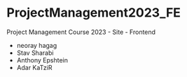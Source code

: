 # ProjectManagement2023_FE
Project Management Course 2023 - Site - Frontend 


- neoray hagag
- Stav Sharabi
- Anthony Epshtein
- Adar KaTziR

<!-- sprint1 , branch develop -->